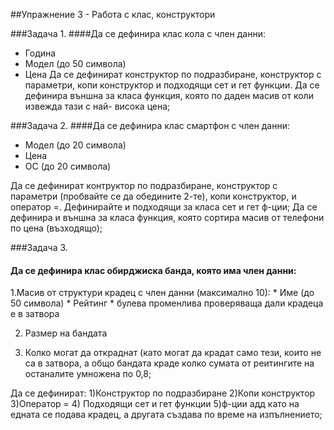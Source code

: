 ##Упражнение 3 - Работа с клас, конструктори
 
###Задача 1. 
####Да се дефинира клас кола с член данни:
* Година
* Модел (до 50 символа)
* Цена
Да се дефинират конструктор по подразбиране, конструктор с параметри, копи конструктор
и подходящи сет и гет функции.
Да се дефинира външна за класа функция, която по даден масив от коли извежда тази с най- висока цена;
 
 
###Задача 2. 
####Да се дефинира клас смартфон с член данни: 
* Модел (до 20 символа)
* Цена
* ОС (до 20 символа)

Да се дефинират контруктор по подразбиране, конструктор с параметри (пробвайте се да обедините 2-те),
копи конструктор, и оператор =. Дефинирайте и подходящи за класа сет и гет ф-ции;
Да се дефинира и външна за класа функция, която сортира масив от телефони по цена (възходящо);
 
 
###Задача 3.
#### Да се дефинира клас обирджиска банда, която има член данни:
1.Масив от структури крадец с член данни (максимално 10):
    * Име (до 50 символа)
    * Рейтинг
    * булева променлива проверяваща дали крадеца е в затвора

2. Размер на бандата

3. Колко могат да откраднат (като могат да крадат само тези, които не са в затвора,
 а общо бандата краде колко сумата от реитингите на останалите умножена по 0,8;
 
Да се дефинират:
    1)Конструктор по подразбиране
    2)Копи конструктор
    3)Оператор =
    4) Подходящи сет и гет функции
    5)ф-ции адд като на едната се подава крадец,
     а другата създава по време на изпълнението;
